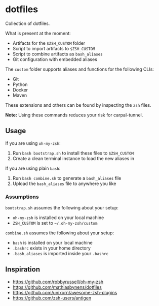 # dotfiles

Collection of dotfiles.

What is present at the moment:

- Artifacts for the `$ZSH_CUSTOM` folder
- Script to import artifacts to `$ZSH_CUSTOM`
- Script to combine artifacts as `bash_aliases`
- Git configuration with embedded aliases

The `custom` folder supports aliases and functions for the following CLIs:

- Git
- Python
- Docker
- Maven

These extensions and others can be found by inspecting the `zsh` files.

**Note:** Using these commands reduces your risk for carpal-tunnel.

## Usage

If you are using `oh-my-zsh`:

1. Run `bash bootstrap.sh` to install these files to `$ZSH_CUSTOM`
2. Create a clean terminal instance to load the new aliases in

If you are using plain `bash`:

1. Run `bash combine.sh` to generate a `bash_aliases` file
2. Upload the `bash_aliases` file to anywhere you like

### Assumptions

`bootstrap.sh` assumes the following about your setup:

- `oh-my-zsh` is installed on your local machine
- `ZSH_CUSTOM` is set to `~/.oh-my-zsh/custom`

`combine.sh` assumes the following about your setup:

- `bash` is installed on your local machine
- `.bashrc` exists in your home directory
- `.bash_aliases` is imported inside your `.bashrc`

## Inspiration

- https://github.com/robbyrussell/oh-my-zsh
- https://github.com/mathiasbynens/dotfiles
- https://github.com/unixorn/awesome-zsh-plugins
- https://github.com/zsh-users/antigen
